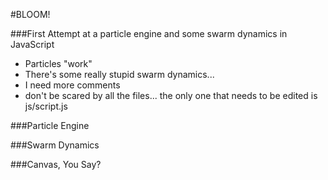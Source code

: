 #BLOOM!


###First Attempt at a particle engine and some swarm dynamics in JavaScript
* Particles "work"
* There's some really stupid swarm dynamics...
* I need more comments
* don't be scared by all the files... the only one that needs to be edited is js/script.js

###Particle Engine

###Swarm Dynamics

###Canvas, You Say?